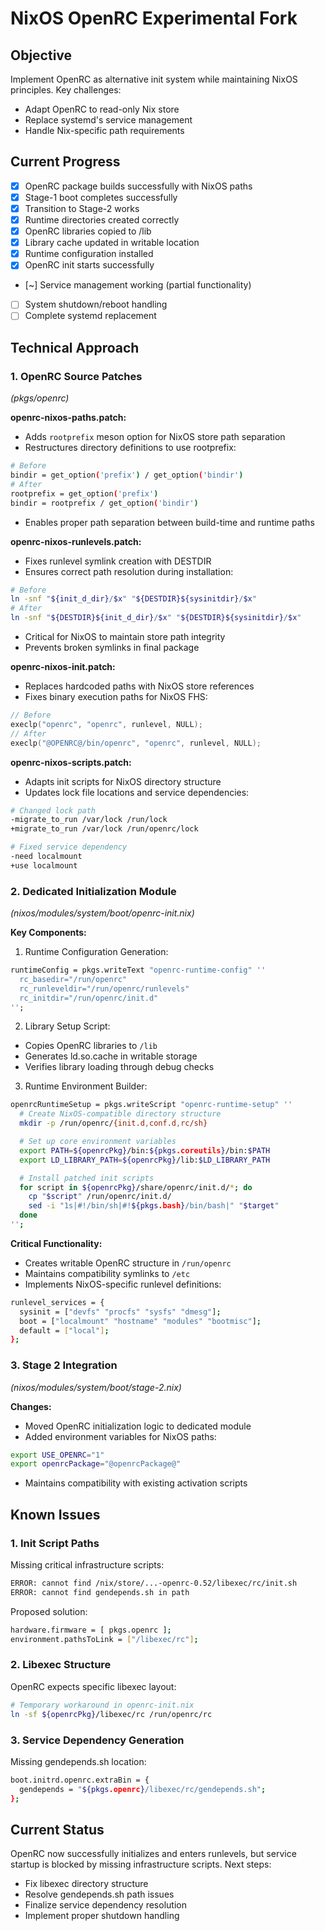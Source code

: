 # NixOS OpenRC Experimental Fork

## Objective
Implement OpenRC as alternative init system while maintaining NixOS principles. Key challenges:
- Adapt OpenRC to read-only Nix store
- Replace systemd's service management
- Handle Nix-specific path requirements

## Current Progress
- [x] OpenRC package builds successfully with NixOS paths
- [x] Stage-1 boot completes successfully
- [x] Transition to Stage-2 works
- [x] Runtime directories created correctly
- [x] OpenRC libraries copied to /lib
- [x] Library cache updated in writable location
- [x] Runtime configuration installed
- [x] OpenRC init starts successfully
- [~] Service management working (partial functionality)
- [ ] System shutdown/reboot handling
- [ ] Complete systemd replacement

## Technical Approach

### 1. OpenRC Source Patches
*(pkgs/openrc)*

**openrc-nixos-paths.patch:**
- Adds `rootprefix` meson option for NixOS store path separation
- Restructures directory definitions to use rootprefix:
```bash
# Before
bindir = get_option('prefix') / get_option('bindir')
# After
rootprefix = get_option('prefix')
bindir = rootprefix / get_option('bindir')
```
- Enables proper path separation between build-time and runtime paths

**openrc-nixos-runlevels.patch:**
- Fixes runlevel symlink creation with DESTDIR
- Ensures correct path resolution during installation:
```bash
# Before
ln -snf "${init_d_dir}/$x" "${DESTDIR}${sysinitdir}/$x"
# After
ln -snf "${DESTDIR}${init_d_dir}/$x" "${DESTDIR}${sysinitdir}/$x"
```
- Critical for NixOS to maintain store path integrity
- Prevents broken symlinks in final package

**openrc-nixos-init.patch:**
- Replaces hardcoded paths with NixOS store references
- Fixes binary execution paths for NixOS FHS:
```c
// Before
execlp("openrc", "openrc", runlevel, NULL);
// After
execlp("@OPENRC@/bin/openrc", "openrc", runlevel, NULL);
```

**openrc-nixos-scripts.patch:**
- Adapts init scripts for NixOS directory structure
- Updates lock file locations and service dependencies:
```bash
# Changed lock path
-migrate_to_run /var/lock /run/lock
+migrate_to_run /var/lock /run/openrc/lock

# Fixed service dependency
-need localmount
+use localmount
```

### 2. Dedicated Initialization Module
*(nixos/modules/system/boot/openrc-init.nix)*

**Key Components:**
1. Runtime Configuration Generation:
```nix
runtimeConfig = pkgs.writeText "openrc-runtime-config" ''
  rc_basedir="/run/openrc"
  rc_runleveldir="/run/openrc/runlevels"
  rc_initdir="/run/openrc/init.d"
'';
```

2. Library Setup Script:
- Copies OpenRC libraries to `/lib`
- Generates ld.so.cache in writable storage
- Verifies library loading through debug checks

3. Runtime Environment Builder:
```bash
openrcRuntimeSetup = pkgs.writeScript "openrc-runtime-setup" ''
  # Create NixOS-compatible directory structure
  mkdir -p /run/openrc/{init.d,conf.d,rc/sh}

  # Set up core environment variables
  export PATH=${openrcPkg}/bin:${pkgs.coreutils}/bin:$PATH
  export LD_LIBRARY_PATH=${openrcPkg}/lib:$LD_LIBRARY_PATH

  # Install patched init scripts
  for script in ${openrcPkg}/share/openrc/init.d/*; do
    cp "$script" /run/openrc/init.d/
    sed -i "1s|#!/bin/sh|#!${pkgs.bash}/bin/bash|" "$target"
  done
'';
```

**Critical Functionality:**
- Creates writable OpenRC structure in `/run/openrc`
- Maintains compatibility symlinks to `/etc`
- Implements NixOS-specific runlevel definitions:
```bash
runlevel_services = {
  sysinit = ["devfs" "procfs" "sysfs" "dmesg"];
  boot = ["localmount" "hostname" "modules" "bootmisc"];
  default = ["local"];
};
```

### 3. Stage 2 Integration
*(nixos/modules/system/boot/stage-2.nix)*

**Changes:**
- Moved OpenRC initialization logic to dedicated module
- Added environment variables for NixOS paths:
```bash
export USE_OPENRC="1"
export openrcPackage="@openrcPackage@"
```
- Maintains compatibility with existing activation scripts

## Known Issues

### 1. Init Script Paths
Missing critical infrastructure scripts:
```bash
ERROR: cannot find /nix/store/...-openrc-0.52/libexec/rc/init.sh
ERROR: cannot find gendepends.sh in path
```
Proposed solution:
```bash
hardware.firmware = [ pkgs.openrc ];
environment.pathsToLink = ["/libexec/rc"];
```

### 2. Libexec Structure
OpenRC expects specific libexec layout:
```bash
# Temporary workaround in openrc-init.nix
ln -sf ${openrcPkg}/libexec/rc /run/openrc/rc
```

### 3. Service Dependency Generation
Missing gendepends.sh location:
```bash
boot.initrd.openrc.extraBin = {
  gendepends = "${pkgs.openrc}/libexec/rc/gendepends.sh";
};
```

## Current Status
OpenRC now successfully initializes and enters runlevels, but service startup is blocked by missing infrastructure scripts. Next steps:
- Fix libexec directory structure
- Resolve gendepends.sh path issues
- Finalize service dependency resolution
- Implement proper shutdown handling
